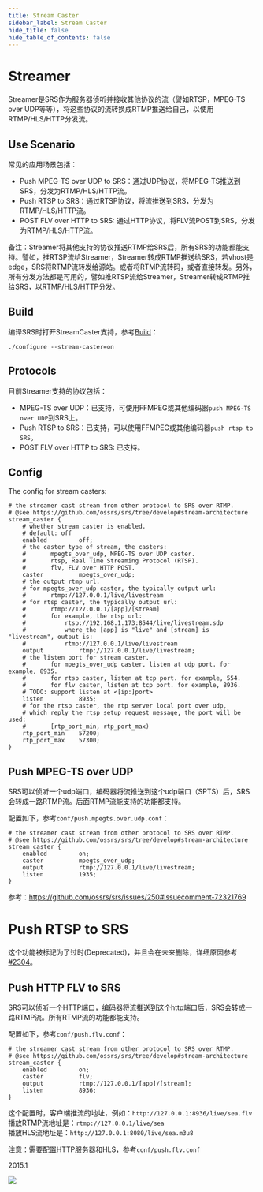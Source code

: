 ```yaml
---
title: Stream Caster
sidebar_label: Stream Caster 
hide_title: false
hide_table_of_contents: false
---
```


# Streamer

Streamer是SRS作为服务器侦听并接收其他协议的流（譬如RTSP，MPEG-TS over UDP等等），将这些协议的流转换成RTMP推送给自己，以使用RTMP/HLS/HTTP分发流。

## Use Scenario

常见的应用场景包括：

* Push MPEG-TS over UDP to SRS：通过UDP协议，将MPEG-TS推送到SRS，分发为RTMP/HLS/HTTP流。
* Push RTSP to SRS：通过RTSP协议，将流推送到SRS，分发为RTMP/HLS/HTTP流。
* POST FLV over HTTP to SRS: 通过HTTP协议，将FLV流POST到SRS，分发为RTMP/HLS/HTTP流。

备注：Streamer将其他支持的协议推送RTMP给SRS后，所有SRS的功能都能支持。譬如，推RTSP流给Streamer，Streamer转成RTMP推送给SRS，若vhost是edge，SRS将RTMP流转发给源站。或者将RTMP流转码，或者直接转发。另外，所有分发方法都是可用的，譬如推RTSP流给Streamer，Streamer转成RTMP推给SRS，以RTMP/HLS/HTTP分发。

## Build

编译SRS时打开StreamCaster支持，参考[Build](./install.md)：

```
./configure --stream-caster=on
```

## Protocols

目前Streamer支持的协议包括：

* MPEG-TS over UDP：已支持，可使用FFMPEG或其他编码器`push MPEG-TS over UDP`到SRS上。
* Push RTSP to SRS：已支持，可以使用FFMPEG或其他编码器`push rtsp to SRS`。
* POST FLV over HTTP to SRS: 已支持。

## Config

The config for stream casters:

```
# the streamer cast stream from other protocol to SRS over RTMP.
# @see https://github.com/ossrs/srs/tree/develop#stream-architecture
stream_caster {
    # whether stream caster is enabled.
    # default: off
    enabled         off;
    # the caster type of stream, the casters:
    #       mpegts_over_udp, MPEG-TS over UDP caster.
    #       rtsp, Real Time Streaming Protocol (RTSP).
    #       flv, FLV over HTTP POST.
    caster          mpegts_over_udp;
    # the output rtmp url.
    # for mpegts_over_udp caster, the typically output url:
    #       rtmp://127.0.0.1/live/livestream
    # for rtsp caster, the typically output url:
    #       rtmp://127.0.0.1/[app]/[stream]
    #       for example, the rtsp url:
    #           rtsp://192.168.1.173:8544/live/livestream.sdp
    #           where the [app] is "live" and [stream] is "livestream", output is:
    #           rtmp://127.0.0.1/live/livestream
    output          rtmp://127.0.0.1/live/livestream;
    # the listen port for stream caster.
    #       for mpegts_over_udp caster, listen at udp port. for example, 8935.
    #       for rtsp caster, listen at tcp port. for example, 554.
    #       for flv caster, listen at tcp port. for example, 8936.
    # TODO: support listen at <[ip:]port>
    listen          8935;
    # for the rtsp caster, the rtp server local port over udp,
    # which reply the rtsp setup request message, the port will be used:
    #       [rtp_port_min, rtp_port_max)
    rtp_port_min    57200;
    rtp_port_max    57300;
}
```

## Push MPEG-TS over UDP

SRS可以侦听一个udp端口，编码器将流推送到这个udp端口（SPTS）后，SRS会转成一路RTMP流。后面RTMP流能支持的功能都支持。

配置如下，参考`conf/push.mpegts.over.udp.conf`：

```
# the streamer cast stream from other protocol to SRS over RTMP.
# @see https://github.com/ossrs/srs/tree/develop#stream-architecture
stream_caster {
    enabled         on;
    caster          mpegts_over_udp;
    output          rtmp://127.0.0.1/live/livestream;
    listen          1935;
}
```

参考：https://github.com/ossrs/srs/issues/250#issuecomment-72321769

# Push RTSP to SRS

这个功能被标记为了过时(Deprecated)，并且会在未来删除，详细原因参考[#2304](https://github.com/ossrs/srs/issues/2304#issuecomment-826009290)。

## Push HTTP FLV to SRS

SRS可以侦听一个HTTP端口，编码器将流推送到这个http端口后，SRS会转成一路RTMP流。所有RTMP流的功能都能支持。

配置如下，参考`conf/push.flv.conf`：

```
# the streamer cast stream from other protocol to SRS over RTMP.
# @see https://github.com/ossrs/srs/tree/develop#stream-architecture
stream_caster {
    enabled         on;
    caster          flv;
    output          rtmp://127.0.0.1/[app]/[stream];
    listen          8936;
}
```

这个配置时，客户端推流的地址，例如：`http://127.0.0.1:8936/live/sea.flv`<br/>
播放RTMP流地址是：`rtmp://127.0.0.1/live/sea`<br/>
播放HLS流地址是：`http://127.0.0.1:8080/live/sea.m3u8`

注意：需要配置HTTP服务器和HLS，参考`conf/push.flv.conf`

2015.1

[ap]: https://github.com/ossrs/android-publisher

![](https://ossrs.net/gif/v1/sls.gif?site=ossrs.io&path=/lts/doc/zh/v4/streamer)


